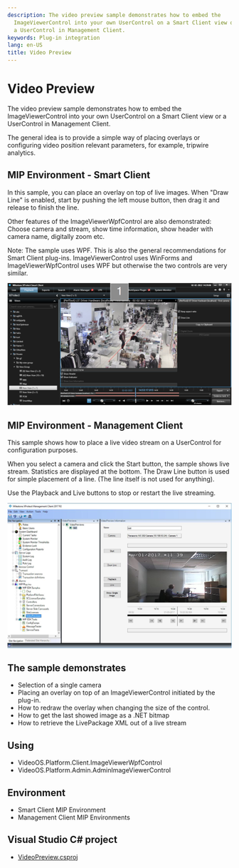 ```yaml
---
description: The video preview sample demonstrates how to embed the
  ImageViewerControl into your own UserControl on a Smart Client view or
  a UserControl in Management Client.
keywords: Plug-in integration
lang: en-US
title: Video Preview
---
```


# Video Preview

The video preview sample demonstrates how to embed the
ImageViewerControl into your own UserControl on a Smart Client view or a
UserControl in Management Client.

The general idea is to provide a simple way of placing overlays or
configuring video position relevant parameters, for example, tripwire
analytics.

## MIP Environment - Smart Client

In this sample, you can place an overlay on top of live images.
When "Draw Line" is enabled, start by pushing the left mouse button, 
then drag it and release to finish the line.

Other features of the ImageViewerWpfControl are also demonstrated: 
Choose camera and stream, show time information, show header with 
camera name, digitally zoom etc.

Note: The sample uses WPF. This is also the general recommendations for 
Smart Client plug-ins.
ImageViewerControl uses WinForms and ImageViewerWpfControl uses WPF
but otherwise the two controls are very similar.

![Video Preview in Smart Client](videopreview_smartclient.PNG)

## MIP Environment - Management Client

This sample shows how to place a live video stream on a UserControl for
configuration purposes.

When you select a camera and click the Start button, the sample shows
live stream. Statistics are displayed at the bottom. The Draw Line
button is used for simple placement of a line. (The line itself is not
used for anything).

Use the Playback and Live buttons to stop or restart the live streaming.

![Video Preview in Management Client](videopreview_managementclient.jpg)

## The sample demonstrates

- Selection of a single camera
- Placing an overlay on top of an ImageViewerControl initiated by the
  plug-in.
- How to redraw the overlay when changing the size of the control.
- How to get the last showed image as a .NET bitmap
- How to retrieve the LivePackage XML out of a live stream

## Using

- VideoOS.Platform.Client.ImageViewerWpfControl
- VideoOS.Platform.Admin.AdminImageViewerControl

## Environment

- Smart Client MIP Environment
- Management Client MIP Environments

## Visual Studio C\# project

- [VideoPreview.csproj](javascript:clone('https://github.com/milestonesys/mipsdk-samples-plugin','src/PluginSamples.sln');)
